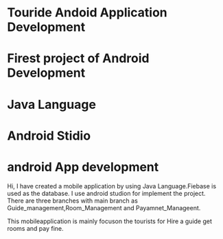 # Touride Andoid Application Development
# Firest project of Android Development
# Java Language
# Android Stidio
# android App development
Hi, I have created a mobile application by using Java Language.Fiebase is used as the database. I use android studion for implement the project. There are three branches with main branch as Guide_management,Room_Management and Payamnet_Manageent. 

This mobileapplication is mainly focuson the tourists for Hire a guide get rooms and pay fine.
